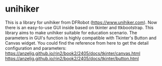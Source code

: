 # unihiker
This is a library for unihiker from DFRobot (https://www.unihiker.com). Now there is an easy-to-use GUI inside based on tkinter and ttkbootstrap. This library aims to make unihiker suitable for education scenario.
The parameters in GUI's function is highly compatible with Tkinter's Button and Canvas widget. You could find the reference from here to get the detail configuration and parameters:
https://anzeljg.github.io/rin2/book2/2405/docs/tkinter/canvas.html
https://anzeljg.github.io/rin2/book2/2405/docs/tkinter/button.html